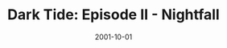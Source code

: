 ---
mission_id: darktide
slug: "dark-tide-episode-ii-nightfall"
editorsChoice:
title: "Dark Tide: Episode II - Nightfall"
authors: 
    - "Patrick Haslow"
    - "Matthew Hallaron"
date: 2001-10-01
filename: "darktide2.zip"
description: "While travelling to warn Luke Skywalker of impending danger, Kyle's ship was shot down over the skies of Tatooine. As Kyle scoured the Jundland Wastes in a dire search for a means of escape, his mission officer, Jan Ors, was ambushed and captured by the Empire. With the aid of fellow mercenary DASH RENDAR onboard the Outrider, Kyle now races across the desert towards the Imperial garrison to rescue his fallen comrade..."
cover:
levelReplaced:	SECBASE
difficulty: yes
bm:	yes
fme: yes
wax: yes
three_do: yes
voc: yes
gmd: yes
vue: yes
lfd: yes
base: "New level from scratch" 
editors: "Dark Forge 1.2, WDFUSE"

---